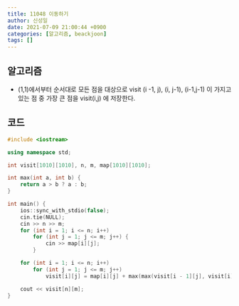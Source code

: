 ```yaml
---
title: 11048 이동하기
author: 신성일
date: 2021-07-09 21:00:44 +0900
categories: [알고리즘, beackjoon]
tags: []
---
```


## 알고리즘

- (1,1)에서부터 순서대로 모든 점을 대상으로 visit (i -1, j), (i, j-1), (i-1,j-1) 이 가지고 있는 점 중 가장 큰 점을 visit(i,j) 에 저장한다.

## 코드

```c++
#include <iostream>

using namespace std;

int visit[1010][1010], n, m, map[1010][1010];

int max(int a, int b) {
	return a > b ? a : b;
}

int main() {
	ios::sync_with_stdio(false);
	cin.tie(NULL);
	cin >> n >> m;
	for (int i = 1; i <= n; i++)
		for (int j = 1; j <= m; j++) {
			cin >> map[i][j];
		}

	for (int i = 1; i <= n; i++)
		for (int j = 1; j <= m; j++)
			visit[i][j] = map[i][j] + max(max(visit[i - 1][j], visit[i][j - 1]), visit[i - 1][j - 1]);

	cout << visit[n][m];
}
```
